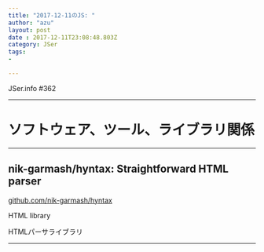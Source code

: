 ```yaml
---
title: "2017-12-11のJS: "
author: "azu"
layout: post
date : 2017-12-11T23:08:48.803Z
category: JSer
tags:
-

---
```


JSer.info #362

----

<h1 class="site-genre">ソフトウェア、ツール、ライブラリ関係</h1>

----

## nik-garmash/hyntax: Straightforward HTML parser
[github.com/nik-garmash/hyntax](https://github.com/nik-garmash/hyntax "nik-garmash/hyntax: Straightforward HTML parser")
<p class="jser-tags jser-tag-icon"><span class="jser-tag">HTML</span> <span class="jser-tag">library</span></p>

HTMLパーサライブラリ


----
